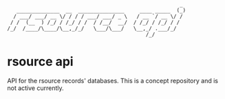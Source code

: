```
                                                        _ 
   ______________  __  _______________     ____ _____  (_)
  / ___/ ___/ __ \/ / / / ___/ ___/ _ \   / __ `/ __ \/ / 
 / /  (__  ) /_/ / /_/ / /  / /__/  __/  / /_/ / /_/ / /  
/_/  /____/\____/\__,_/_/   \___/\___/   \__,_/ .___/_/   
                                             /_/          
```
# rsource api
API for the rsource records' databases. This is a concept repository and is not active currently.
